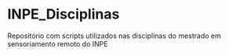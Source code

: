 # INPE_Disciplinas
Repositório com scripts utilizados nas disciplinas do mestrado em sensoriamento remoto do INPE
